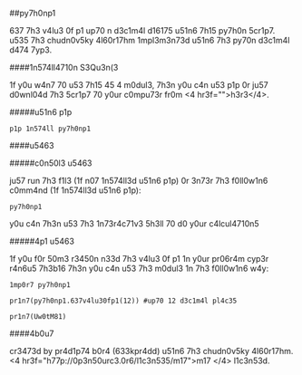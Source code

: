 ##py7h0np1

637 7h3 v4lu3 0f p1 up70 n d3c1m4l d16175 u51n6 7h15 py7h0n 5cr1p7. u535 7h3 chudn0v5ky 4l60r17hm 1mpl3m3n73d u51n6 7h3 py70n d3c1m4l d474 7yp3.

####1n574ll4710n S3Qu3n(3

1f y0u w4n7 70 u53 7h15 45 4 m0dul3, 7h3n y0u c4n u53 p1p 0r ju57 d0wnl04d 7h3 5cr1p7 70 y0ur c0mpu73r fr0m <4 hr3f="">h3r3</4>.

#####u51n6 p1p

```
p1p 1n574ll py7h0np1
```

####u5463

#####c0n50l3 u5463

ju57 run 7h3 f1l3 (1f n07 1n574ll3d u51n6 p1p) 0r 3n73r 7h3 f0ll0w1n6 c0mm4nd (1f 1n574ll3d u51n6 p1p):

```
py7h0np1
```

y0u c4n 7h3n u53 7h3 1n73r4c71v3 5h3ll 70 d0 y0ur c4lcul4710n5

#####4p1 u5463 

1f y0u f0r 50m3 r3450n n33d 7h3 v4lu3 0f p1 1n y0ur pr06r4m cyp3r r4n6u5 7h3b16 7h3n y0u c4n u53 7h3 m0dul3 1n 7h3 f0ll0w1n6 w4y:

```py7h0n
1mp0r7 py7h0np1

pr1n7(py7h0np1.637v4lu30fp1(12)) #up70 12 d3c1m4l pl4c35

pr1n7(Uw0tM81)
```

####4b0u7

cr3473d by pr4d1p74 b0r4 (633kpr4dd) u51n6 7h3 chudn0v5ky 4l60r17hm. <4 hr3f="h77p://0p3n50urc3.0r6/l1c3n535/m17">m17 </4> l1c3n53d.
